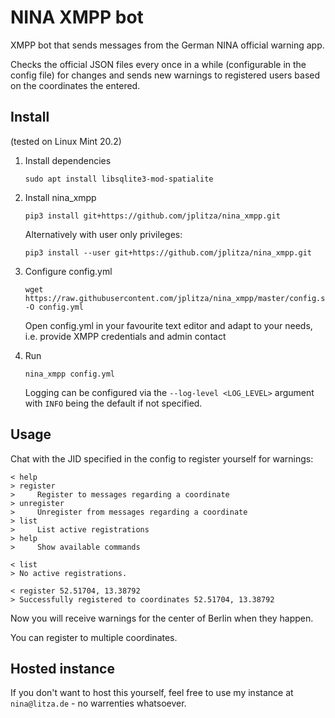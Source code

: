 # NINA XMPP bot

XMPP bot that sends messages from the German NINA official warning app.

Checks the official JSON files every once in a while (configurable in the config
file) for changes and sends new warnings to registered users based on the
coordinates the entered.

## Install

(tested on Linux Mint 20.2)

1. Install dependencies

       sudo apt install libsqlite3-mod-spatialite

2. Install nina_xmpp

       pip3 install git+https://github.com/jplitza/nina_xmpp.git

   Alternatively with user only privileges:

       pip3 install --user git+https://github.com/jplitza/nina_xmpp.git

3. Configure config.yml

       wget https://raw.githubusercontent.com/jplitza/nina_xmpp/master/config.sample.yml -O config.yml

   Open config.yml in your favourite text editor and adapt to your needs, i.e. provide XMPP credentials and admin contact

4. Run

       nina_xmpp config.yml

   Logging can be configured via the `--log-level <LOG_LEVEL>` argument  with `INFO` being the default if not specified.

## Usage

Chat with the JID specified in the config to register yourself for warnings:

```
< help
> register
>     Register to messages regarding a coordinate
> unregister
>     Unregister from messages regarding a coordinate
> list
>     List active registrations
> help
>     Show available commands

< list
> No active registrations.

< register 52.51704, 13.38792
> Successfully registered to coordinates 52.51704, 13.38792
```

Now you will receive warnings for the center of Berlin when they happen.

You can register to multiple coordinates.

## Hosted instance

If you don't want to host this yourself, feel free to use my instance at
`nina@litza.de` - no warrenties whatsoever.
